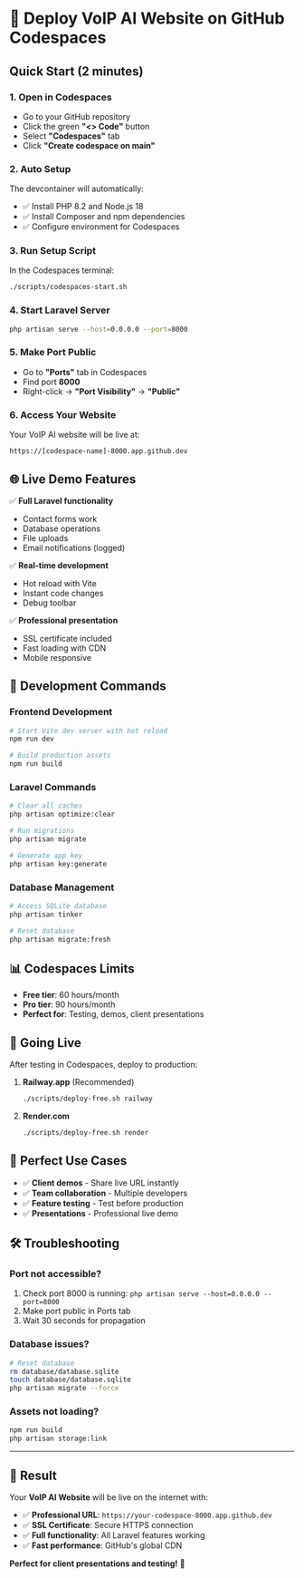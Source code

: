 # 🐙 Deploy VoIP AI Website on GitHub Codespaces

## Quick Start (2 minutes)

### 1. **Open in Codespaces**
- Go to your GitHub repository
- Click the green **"<> Code"** button
- Select **"Codespaces"** tab
- Click **"Create codespace on main"**

### 2. **Auto Setup**
The devcontainer will automatically:
- ✅ Install PHP 8.2 and Node.js 18
- ✅ Install Composer and npm dependencies  
- ✅ Configure environment for Codespaces

### 3. **Run Setup Script**
In the Codespaces terminal:
```bash
./scripts/codespaces-start.sh
```

### 4. **Start Laravel Server**
```bash
php artisan serve --host=0.0.0.0 --port=8000
```

### 5. **Make Port Public**
- Go to **"Ports"** tab in Codespaces
- Find port **8000** 
- Right-click → **"Port Visibility"** → **"Public"**

### 6. **Access Your Website**
Your VoIP AI website will be live at:
```
https://[codespace-name]-8000.app.github.dev
```

## 🌐 Live Demo Features

✅ **Full Laravel functionality**
- Contact forms work
- Database operations
- File uploads
- Email notifications (logged)

✅ **Real-time development**
- Hot reload with Vite
- Instant code changes
- Debug toolbar

✅ **Professional presentation**
- SSL certificate included
- Fast loading with CDN
- Mobile responsive

## 🔧 Development Commands

### Frontend Development
```bash
# Start Vite dev server with hot reload
npm run dev

# Build production assets
npm run build
```

### Laravel Commands
```bash
# Clear all caches
php artisan optimize:clear

# Run migrations
php artisan migrate

# Generate app key
php artisan key:generate
```

### Database Management
```bash
# Access SQLite database
php artisan tinker

# Reset database
php artisan migrate:fresh
```

## 📊 Codespaces Limits

- **Free tier**: 60 hours/month
- **Pro tier**: 90 hours/month
- **Perfect for**: Testing, demos, client presentations

## 🚀 Going Live

After testing in Codespaces, deploy to production:

1. **Railway.app** (Recommended)
   ```bash
   ./scripts/deploy-free.sh railway
   ```

2. **Render.com**
   ```bash
   ./scripts/deploy-free.sh render
   ```

## 🎯 Perfect Use Cases

- ✅ **Client demos** - Share live URL instantly
- ✅ **Team collaboration** - Multiple developers
- ✅ **Feature testing** - Test before production
- ✅ **Presentations** - Professional live demo

## 🛠️ Troubleshooting

### Port not accessible?
1. Check port 8000 is running: `php artisan serve --host=0.0.0.0 --port=8000`
2. Make port public in Ports tab
3. Wait 30 seconds for propagation

### Database issues?
```bash
# Reset database
rm database/database.sqlite
touch database/database.sqlite
php artisan migrate --force
```

### Assets not loading?
```bash
npm run build
php artisan storage:link
```

---

## 🎉 Result

Your **VoIP AI Website** will be live on the internet with:
- ✅ **Professional URL**: `https://your-codespace-8000.app.github.dev`
- ✅ **SSL Certificate**: Secure HTTPS connection
- ✅ **Full functionality**: All Laravel features working
- ✅ **Fast performance**: GitHub's global CDN

**Perfect for client presentations and testing!** 🚀